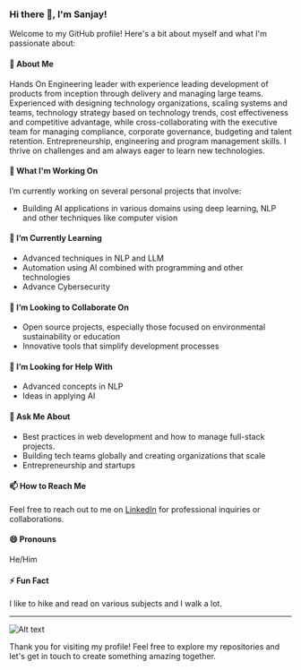 ### Hi there 👋, I'm Sanjay!

Welcome to my GitHub profile! Here's a bit about myself and what I'm passionate about:

#### 🚀 About Me

Hands On Engineering leader with experience leading development of products from inception through delivery and managing large teams. Experienced with designing technology organizations, scaling systems and teams, technology strategy based on technology trends, cost effectiveness and competitive advantage, while cross-collaborating with the executive team for managing compliance, corporate governance, budgeting and talent retention. Entrepreneurship, engineering and program management skills.
I thrive on challenges and am always eager to learn new technologies. 

#### 🔭 What I'm Working On
I’m currently working on several personal projects that involve:
- Building AI applications in various domains using deep learning, NLP and other techniques like computer vision


#### 🌱 I’m Currently Learning
- Advanced techniques in NLP and LLM
- Automation using AI combined with programming and other technologies
- Advance Cybersecurity

#### 👯 I’m Looking to Collaborate On
- Open source projects, especially those focused on environmental sustainability or education
- Innovative tools that simplify development processes

#### 🤔 I’m Looking for Help With
- Advanced concepts in NLP 
- Ideas in applying AI

#### 💬 Ask Me About
- Best practices in web development and how to manage full-stack projects.
- Building tech teams globally and creating organizations that scale
- Entrepreneurship and startups

#### 📫 How to Reach Me
Feel free to reach out to me on [LinkedIn](https://www.linkedin.com/in/sanjayvankudre) for professional inquiries or collaborations.

#### 😄 Pronouns
He/Him

#### ⚡ Fun Fact
I like to hike and read on various subjects and I walk a lot.

---
![Alt text]([url_to_image](https://www.researchgate.net/figure/Common-architectures-of-neural-networks-A-The-simplest-neural-network-comprises-three_fig2_339717934))


Thank you for visiting my profile! Feel free to explore my repositories and let's get in touch to create something amazing together.

